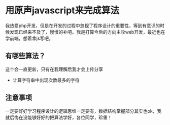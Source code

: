 用原声javascript来完成算法
===============
我热爱php开发，但是在开发的过程中忽视了程序设计的重要性，等到有意识的时候发现已经来不及了，慢慢的补吧。我是打算今后的方向主攻web开发，最近也在学前端，想着拿js写吧。
## 有哪些算法？
这个会一直更新，只有在我理解后我才会上传分享
+ 计算字符串中出现次数最多的字符
## 注意事项
一定要好好学习程序设计的逻辑思维一定要有，数据结构掌握部分其实也ok，我就后悔在没能够好好的把算法学好，各位同学，珍重！
